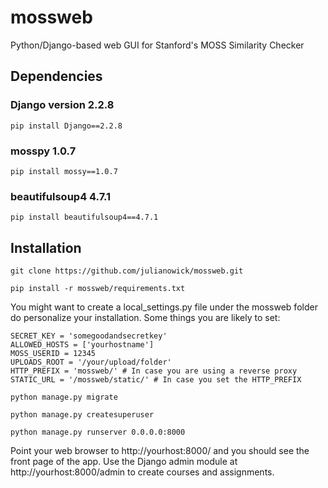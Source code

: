 # mossweb
Python/Django-based web GUI for Stanford's MOSS Similarity Checker

## Dependencies

### Django version 2.2.8

```
pip install Django==2.2.8
```

### mosspy 1.0.7

```
pip install mossy==1.0.7
```

### beautifulsoup4 4.7.1

```
pip install beautifulsoup4==4.7.1
```

## Installation

```
git clone https://github.com/julianowick/mossweb.git 
```

```
pip install -r mossweb/requirements.txt
```

You might want to create a local_settings.py file under the mossweb folder do personalize your installation. Some things you are likely to set:

```
SECRET_KEY = 'somegoodandsecretkey'
ALLOWED_HOSTS = ['yourhostname']
MOSS_USERID = 12345
UPLOADS_ROOT = '/your/upload/folder'
HTTP_PREFIX = 'mossweb/' # In case you are using a reverse proxy
STATIC_URL = '/mossweb/static/' # In case you set the HTTP_PREFIX
```

```
python manage.py migrate
```

```
python manage.py createsuperuser
```

```
python manage.py runserver 0.0.0.0:8000
```

Point your web browser to http://yourhost:8000/ and you should see the front page of the app. Use the Django admin module at http://yourhost:8000/admin to create courses and assignments.
